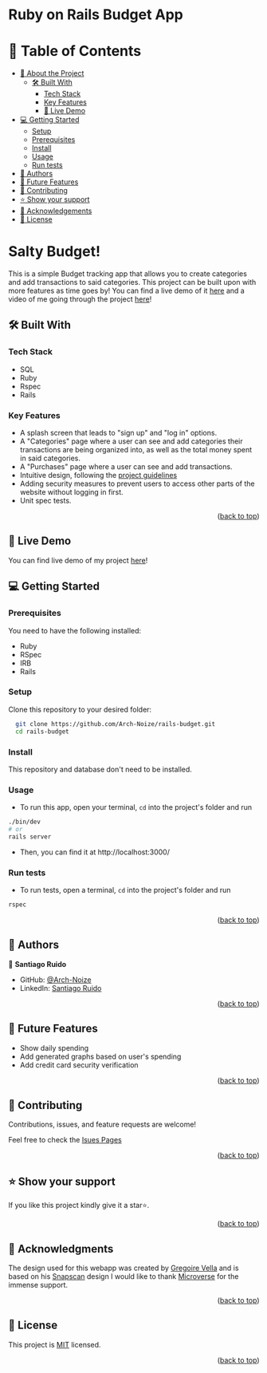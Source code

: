 # Ruby on Rails Budget App

<a name="readme-top"></a>

<!-- TABLE OF CONTENTS -->

# 📗 Table of Contents

- [📖 About the Project](#about-project)
  - [🛠 Built With](#built-with)
    - [Tech Stack](#tech-stack)
    - [Key Features](#key-features)
    - [🚀 Live Demo](#live-demo)
- [💻 Getting Started](#getting-started)
  - [Setup](#setup)
  - [Prerequisites](#prerequisites)
  - [Install](#install)
  - [Usage](#usage)
  - [Run tests](#run-tests)
- [👥 Authors](#authors)
- [🔭 Future Features](#future-features)
- [🤝 Contributing](#contributing)
- [⭐️ Show your support](#support)
- [🙏 Acknowledgements](#acknowledgements)
- [📝 License](#license)

<!-- PROJECT DESCRIPTION -->

# Salty Budget! <a name="about-project"></a>

This is a simple Budget tracking app that allows you to create categories and add transactions to said categories. This project can be built upon with more features as time goes by! You can find a live demo of it [here](https://rails-budget-hg2b.onrender.com) and a video of me going through the project [here](https://www.loom.com/share/d2992287554c4d138a44d528e4c1064e?sid=45091ceb-0970-43d8-97e0-d2f9da7822de)!

## 🛠 Built With <a name="built-with"></a>

### Tech Stack <a name="tech-stack"></a>

- SQL
- Ruby
- Rspec
- Rails

<!-- Features -->

### Key Features <a name="key-features"></a>

- A splash screen that leads to "sign up" and "log in" options.
- A "Categories" page where a user can see and add categories their transactions are being organized into, as well as the total money spent in said categories.
- A "Purchases" page where a user can see and add transactions.
- Intuitive design, following the [project guidelines](https://www.behance.net/gallery/19759151/Snapscan-iOs-design-and-branding?tracking_source=)
- Adding security measures to prevent users to access other parts of the website without logging in first.
- Unit spec tests.

<p align="right">(<a href="#readme-top">back to top</a>)</p>

<!-- LIVE DEMO -->

## 🚀 Live Demo <a name="live-demo"></a>

You can find live demo of my project [here](https://www.loom.com/share/d2992287554c4d138a44d528e4c1064e?sid=45091ceb-0970-43d8-97e0-d2f9da7822de)!

<!-- GETTING STARTED -->

## 💻 Getting Started <a name="getting-started"></a>

### Prerequisites

You need to have the following installed:

- Ruby
- RSpec
- IRB
- Rails

### Setup

Clone this repository to your desired folder:

```sh
  git clone https://github.com/Arch-Noize/rails-budget.git
  cd rails-budget
```

### Install

This repository and database don't need to be installed.

### Usage

- To run this app, open your terminal, `cd` into the project's folder and run
```bash
./bin/dev
# or
rails server
```
- Then, you can find it at http://localhost:3000/

### Run tests

- To run tests, open a terminal, `cd` into the project's folder and run
```bash
rspec
```

<p align="right">(<a href="#readme-top">back to top</a>)</p>

<!-- AUTHORS -->

## 👥 Authors <a name="authors"></a>

👤 **Santiago Ruido**

- GitHub: [@Arch-Noize](https://github.com/Arch-Noize)
- LinkedIn: [Santiago Ruido](https://www.linkedin.com/in/santiago-ruido-a1404880/)

<p align="right">(<a href="#readme-top">back to top</a>)</p>

<!-- FUTURE FEATURES -->

## 🔭 Future Features <a name="future-features"></a>

- Show daily spending
- Add generated graphs based on user's spending
- Add credit card security verification

<p align="right">(<a href="#readme-top">back to top</a>)</p>

<!-- CONTRIBUTING -->

## 🤝 Contributing <a name="contributing"></a>

Contributions, issues, and feature requests are welcome!

Feel free to check the [Isues Pages](https://github.com/Arch-Noize/rails-budget/issues)

<p align="right">(<a href="#readme-top">back to top</a>)</p>

<!-- SUPPORT -->

## ⭐️ Show your support <a name="support"></a>

If you like this project kindly give it a star⭐️.

<p align="right">(<a href="#readme-top">back to top</a>)</p>

<!-- ACKNOWLEDGEMENTS -->

## 🙏 Acknowledgments <a name="acknowledgements"></a>

The design used for this webapp was created by [Gregoire Vella](https://www.behance.net/gregoirevella) and is based on his [Snapscan](https://www.behance.net/gallery/19759151/Snapscan-iOs-design-and-branding?tracking_source=) design I would like to thank [Microverse](https://github.com/microverseinc) for the immense support. 

<p align="right">(<a href="#readme-top">back to top</a>)</p>

<!-- LICENSE -->

## 📝 License <a name="license"></a>

This project is [MIT](./LICENSE) licensed.

<p align="right">(<a href="#readme-top">back to top</a>)</p>
